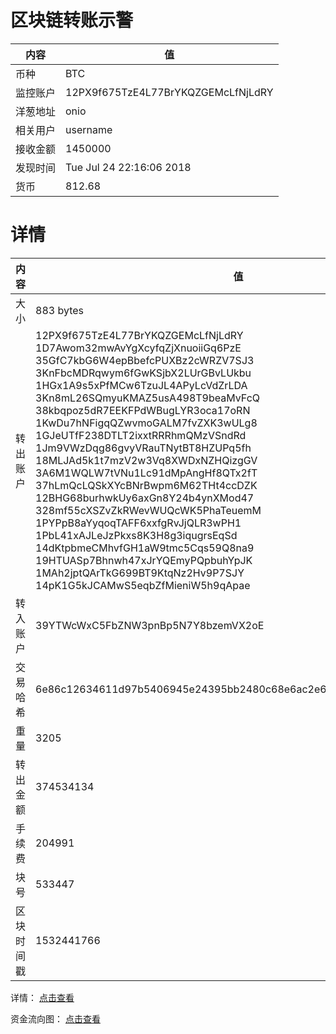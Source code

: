﻿# 区块链转账示警
|内容|值|
| ----- | ---- |
| 币种 | BTC |
|监控账户 | 12PX9f675TzE4L77BrYKQZGEMcLfNjLdRY |
 |洋葱地址 | onio | 
 |相关用户 | username | 
|接收金额 | 1450000 |
|发现时间 |Tue Jul 24 22:16:06 2018|
|货币 |812.68 |


# 详情
|内容|值|
| ---  |  ----- |
|大小   | 883 bytes |
|转出账户 |  12PX9f675TzE4L77BrYKQZGEMcLfNjLdRY<br/>  1D7Awom32mwAvYgXcyfqZjXnuoiiGq6PzE<br/>  35GfC7kbG6W4epBbefcPUXBz2cWRZV7SJ3<br/>  3KnFbcMDRqwym6fGwKSjbX2LUrGBvLUkbu<br/>  1HGx1A9s5xPfMCw6TzuJL4APyLcVdZrLDA<br/>  3Kn8mL26SQmyuKMAZ5usA498T9beaMvFcQ<br/>  38kbqpoz5dR7EEKFPdWBugLYR3oca17oRN<br/>  1KwDu7hNFigqQZwvmoGALM7fvZXK3wULg8<br/>  1GJeUTfF238DTLT2ixxtRRRhmQMzVSndRd<br/>  1Jm9VWzDqg86gvyVRauTNytBT8HZUPq5fh<br/>  18MLJAd5k1t7mzV2w3Vq8XWDxNZHQizgGV<br/>  3A6M1WQLW7tVNu1Lc91dMpAngHf8QTx2fT<br/>  37hLmQcLQSkXYcBNrBwpm6M62THt4ccDZK<br/>  12BHG68burhwkUy6axGn8Y24b4ynXMod47<br/>  328mf55cXSZvZkRWevWUQcWK5PhaTeuemM<br/>  1PYPpB8aYyqoqTAFF6xxfgRvJjQLR3wPH1<br/>  1PbL41xAJLeJzPkxs8K3H8g3iqugrsEqSd<br/>  14dKtpbmeCMhvfGH1aW9tmc5Cqs59Q8na9<br/>  19HTUASp7Bhnwh47xJrYQEmyPQpbuhYpJK<br/>  1MAh2jptQArTkG699BT9KtqNz2Hv9P7SJY<br/>  14pK1G5kJCAMwS5eqbZfMieniW5h9qApae<br/>  |
|转入账户 |  39YTWcWxC5FbZNW3pnBp5N7Y8bzemVX2oE<br/>  |
|交易哈希 | 6e86c12634611d97b5406945e24395bb2480c68e6ac2e67146173d6b6d71d4c8 |
|重量 | 3205 |
|转出金额 | 374534134 |
|手续费 | 204991 |
|块号 |533447|
|区块时间戳 | 1532441766 |


详情： [点击查看]( https://blockchain.info/tx/6e86c12634611d97b5406945e24395bb2480c68e6ac2e67146173d6b6d71d4c8)

资金流向图： [点击查看](https://blockchain.info/tree/362375023)